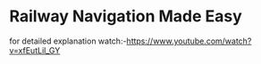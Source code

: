 # Railway Navigation Made Easy


for detailed explanation watch:-https://www.youtube.com/watch?v=xfEutLil_GY

